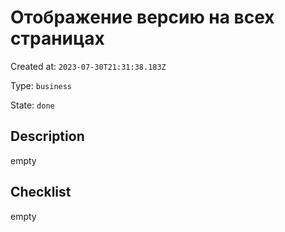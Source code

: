 # Отображение версию на всех страницах

Created at: `2023-07-30T21:31:38.183Z`

Type: `business`

State: `done`

## Description
empty

## Checklist
empty
